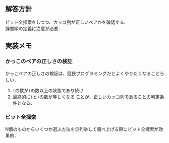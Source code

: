 ## 解答方針
ビット全探索をしつつ、カッコ列が正しいペアかを確認する.<br>
辞書順の定義に注意が必要．<br>

## 実装メモ
### かっこのペアの正しさの検証
かっこペアの正しさの検証は、競技プログラミングだとよくやりたくなることらしい．
1. `(`の数が`)`の数以上の状態であり続け
2. 最終的に`(`と`)`の数が等しくなる
ことが、正しいカッコ列であることの判定条件となる．
### ビット全探索
N個のものからいくつか選ぶ方法を全列挙して調べ上げる際にビット全探索が効果的．<br>
